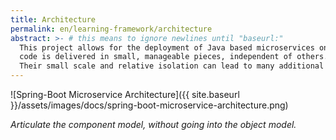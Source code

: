 ```yaml
---
title: Architecture
permalink: en/learning-framework/architecture
abstract: >- # this means to ignore newlines until "baseurl:"
  This project allows for the deployment of Java based microservices on the SpringBoot platform. Microservices are a modern approach to software whereby application 
  code is delivered in small, manageable pieces, independent of others. 
  Their small scale and relative isolation can lead to many additional benefits, such as easier maintenance, improved productivity, greater fault tolerance, better business alignment, and more.
---
```



![Spring-Boot Microservice Architecture]({{ site.baseurl }}/assets/images/docs/spring-boot-microservice-architecture.png)

_Articulate the component model, without going into the object model._